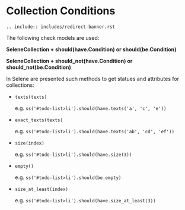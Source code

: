 <meta http-equiv="refresh" content="6; url=https://yashaka.github.io/selene/"/>

# Collection Conditions

```{eval-rst}
.. include:: includes/redirect-banner.rst
```

The following check models are used:  

**SeleneCollection + should(have.Condition) or should(be.Condition)**

**SeleneCollection + should_not(have.Condition) or should_not(be.Condition)**  

In Selene are presented such methods to get statues and attributes for collections:

+ ```texts(texts)```

   e.g. ```ss('#todo-list>li').should(have.texts('a', 'c', 'e'))```

+ ```exact_texts(texts)```

   e.g. ```ss('#todo-list>li').should(have.texts('ab', 'cd', 'ef'))```

+ ```size(index)```

   e.g. ```ss('#todo-list>li').should(have.size(3))```

+ ```empty()```

   e.g. ```ss('#todo-list>li').should(be.empty)```

+ ```size_at_least(index)```

   e.g. ```ss('#todo-list>li').should(have.size_at_least(3))```
